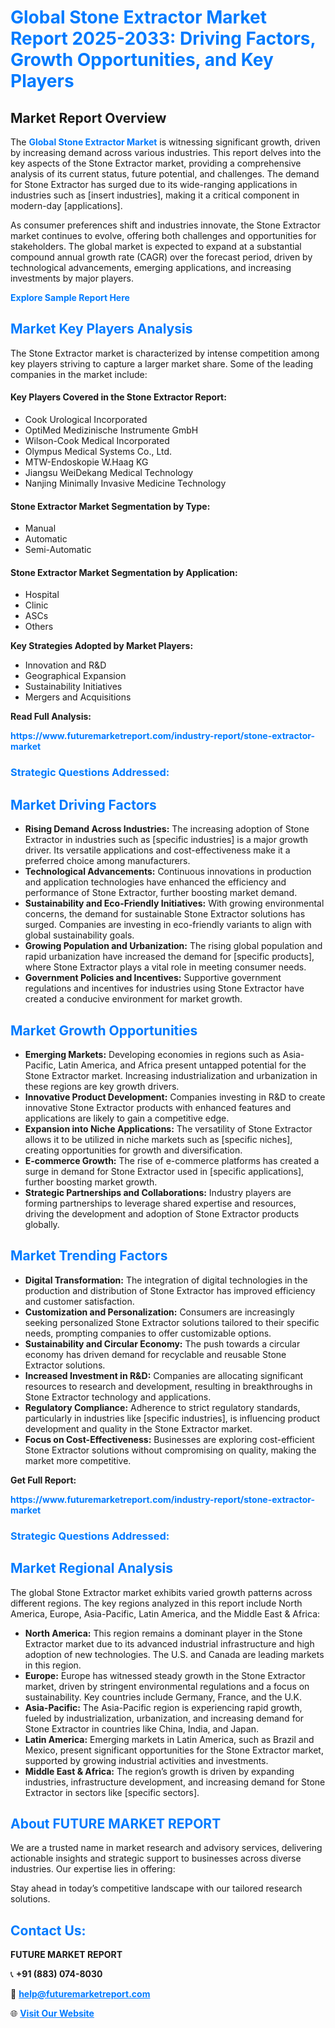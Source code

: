 <h1 style="color: #007BFF;">Global Stone Extractor Market Report 2025-2033: Driving Factors, Growth Opportunities, and Key Players</h1>

<section id="overview">
<h2>Market Report Overview</h2>
<p>The <a href="https://www.futuremarketreport.com/industry-report/stone-extractor-market" style="color: #007BFF; text-decoration: none;"><strong>Global Stone Extractor Market</strong></a> is witnessing significant growth, driven by increasing demand across various industries. This report delves into the key aspects of the Stone Extractor market, providing a comprehensive analysis of its current status, future potential, and challenges. The demand for Stone Extractor has surged due to its wide-ranging applications in industries such as [insert industries], making it a critical component in modern-day [applications].</p>
<p>As consumer preferences shift and industries innovate, the Stone Extractor market continues to evolve, offering both challenges and opportunities for stakeholders. The global market is expected to expand at a substantial compound annual growth rate (CAGR) over the forecast period, driven by technological advancements, emerging applications, and increasing investments by major players.</p>
</section>

<section id="overview">
<p><a href="https://www.futuremarketreport.com/request-sample/reportId=86401" style="color: #007BFF; text-decoration: none;"><strong>Explore Sample Report Here</strong></a></p>
</section>

<section id="key-players">
<h2 style="color: #007BFF;">Market Key Players Analysis</h2>
<p>The Stone Extractor market is characterized by intense competition among key players striving to capture a larger market share. Some of the leading companies in the market include:</p>
<h4>Key Players Covered in the Stone Extractor Report:</h4>
<ul><li>Cook Urological Incorporated</li><li>OptiMed Medizinische Instrumente GmbH</li><li>Wilson-Cook Medical Incorporated</li><li>Olympus Medical Systems Co., Ltd.</li><li>MTW-Endoskopie W.Haag KG</li><li>Jiangsu WeiDekang Medical Technology</li><li>Nanjing Minimally Invasive Medicine Technology</li></ul>
<h4>Stone Extractor Market Segmentation by Type:</h4>
<ul><li>Manual</li><li>Automatic</li><li>Semi-Automatic</li></ul>

<h4>Stone Extractor Market Segmentation by Application:</h4>
<ul><li>Hospital</li><li>Clinic</li><li>ASCs</li><li>Others</li></ul>
<p><strong>Key Strategies Adopted by Market Players:</strong></p>
<ul>
<li>Innovation and R&D</li>
<li>Geographical Expansion</li>
<li>Sustainability Initiatives</li>
<li>Mergers and Acquisitions</li>
</ul>
</section>

<section>
<p><strong>Read Full Analysis: </strong></p><a href="https://www.futuremarketreport.com/industry-report/stone-extractor-market" style="color: #007BFF; text-decoration: none;"><strong>https://www.futuremarketreport.com/industry-report/stone-extractor-market</strong></a>
<h3 style="color: #007BFF;">Strategic Questions Addressed:</h3>
</section>

<section id="driving-factors">
<h2 style="color: #007BFF;">Market Driving Factors</h2>
<ul>
<li><strong>Rising Demand Across Industries:</strong> The increasing adoption of Stone Extractor in industries such as [specific industries] is a major growth driver. Its versatile applications and cost-effectiveness make it a preferred choice among manufacturers.</li>
<li><strong>Technological Advancements:</strong> Continuous innovations in production and application technologies have enhanced the efficiency and performance of Stone Extractor, further boosting market demand.</li>
<li><strong>Sustainability and Eco-Friendly Initiatives:</strong> With growing environmental concerns, the demand for sustainable Stone Extractor solutions has surged. Companies are investing in eco-friendly variants to align with global sustainability goals.</li>
<li><strong>Growing Population and Urbanization:</strong> The rising global population and rapid urbanization have increased the demand for [specific products], where Stone Extractor plays a vital role in meeting consumer needs.</li>
<li><strong>Government Policies and Incentives:</strong> Supportive government regulations and incentives for industries using Stone Extractor have created a conducive environment for market growth.</li>
</ul>
</section>

<section id="growth-opportunities">
<h2 style="color: #007BFF;">Market Growth Opportunities</h2>
<ul>
<li><strong>Emerging Markets:</strong> Developing economies in regions such as Asia-Pacific, Latin America, and Africa present untapped potential for the Stone Extractor market. Increasing industrialization and urbanization in these regions are key growth drivers.</li>
<li><strong>Innovative Product Development:</strong> Companies investing in R&D to create innovative Stone Extractor products with enhanced features and applications are likely to gain a competitive edge.</li>
<li><strong>Expansion into Niche Applications:</strong> The versatility of Stone Extractor allows it to be utilized in niche markets such as [specific niches], creating opportunities for growth and diversification.</li>
<li><strong>E-commerce Growth:</strong> The rise of e-commerce platforms has created a surge in demand for Stone Extractor used in [specific applications], further boosting market growth.</li>
<li><strong>Strategic Partnerships and Collaborations:</strong> Industry players are forming partnerships to leverage shared expertise and resources, driving the development and adoption of Stone Extractor products globally.</li>
</ul>
</section>

<section id="trending-factors">
<h2 style="color: #007BFF;">Market Trending Factors</h2>
<ul>
<li><strong>Digital Transformation:</strong> The integration of digital technologies in the production and distribution of Stone Extractor has improved efficiency and customer satisfaction.</li>
<li><strong>Customization and Personalization:</strong> Consumers are increasingly seeking personalized Stone Extractor solutions tailored to their specific needs, prompting companies to offer customizable options.</li>
<li><strong>Sustainability and Circular Economy:</strong> The push towards a circular economy has driven demand for recyclable and reusable Stone Extractor solutions.</li>
<li><strong>Increased Investment in R&D:</strong> Companies are allocating significant resources to research and development, resulting in breakthroughs in Stone Extractor technology and applications.</li>
<li><strong>Regulatory Compliance:</strong> Adherence to strict regulatory standards, particularly in industries like [specific industries], is influencing product development and quality in the Stone Extractor market.</li>
<li><strong>Focus on Cost-Effectiveness:</strong> Businesses are exploring cost-efficient Stone Extractor solutions without compromising on quality, making the market more competitive.</li>
</ul>
</section>

<section>
<p><strong>Get Full Report: </strong></p><a href="https://www.futuremarketreport.com/industry-report/stone-extractor-market" style="color: #007BFF; text-decoration: none;"><strong>https://www.futuremarketreport.com/industry-report/stone-extractor-market</strong></a>
<h3 style="color: #007BFF;">Strategic Questions Addressed:</h3>
</section>


<section id="regional-analysis">
<h2 style="color: #007BFF;">Market Regional Analysis</h2>
<p>The global Stone Extractor market exhibits varied growth patterns across different regions. The key regions analyzed in this report include North America, Europe, Asia-Pacific, Latin America, and the Middle East & Africa:</p>
<ul>
<li><strong>North America:</strong> This region remains a dominant player in the Stone Extractor market due to its advanced industrial infrastructure and high adoption of new technologies. The U.S. and Canada are leading markets in this region.</li>
<li><strong>Europe:</strong> Europe has witnessed steady growth in the Stone Extractor market, driven by stringent environmental regulations and a focus on sustainability. Key countries include Germany, France, and the U.K.</li>
<li><strong>Asia-Pacific:</strong> The Asia-Pacific region is experiencing rapid growth, fueled by industrialization, urbanization, and increasing demand for Stone Extractor in countries like China, India, and Japan.</li>
<li><strong>Latin America:</strong> Emerging markets in Latin America, such as Brazil and Mexico, present significant opportunities for the Stone Extractor market, supported by growing industrial activities and investments.</li>
<li><strong>Middle East & Africa:</strong> The region’s growth is driven by expanding industries, infrastructure development, and increasing demand for Stone Extractor in sectors like [specific sectors].</li>
</ul>
</section>

<footer>
<h2 style="color: #007BFF;">About FUTURE MARKET REPORT</h2>
<p>We are a trusted name in market research and advisory services, delivering actionable insights and strategic support to businesses across diverse industries. Our expertise lies in offering:</p>

<p>Stay ahead in today’s competitive landscape with our tailored research solutions.</p>

<h2 style="color: #007BFF;">Contact Us:</h2>
<p><strong>FUTURE MARKET REPORT</strong></p>
<p>📞 <strong>+91 (883) 074-8030</strong></p>
<p>📧 <strong><a href="mailto:help@futuremarketreport.com" style="color: #007BFF;">help@futuremarketreport.com</a></strong></p>
<p>🌐 <strong><a href="https://www.futuremarketreport.com/" style="color: #007BFF;">Visit Our Website</a></strong></p>
</footer>